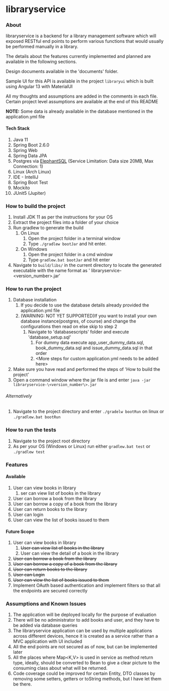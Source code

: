 # libraryservice

### About

libraryservice is a backend for a library management software which will exposed RESTful end points to perform various
functions that would usually be performed manually in a library.

The details about the features currently implemented and planned are available in the following sections.

Design documents available in the 'documents' folder.

Sample UI for this API is available in the project `libraryui` which is built using Angular 13 with MaterialUI

All my thoughts and assumptions are added in the comments in each file. Certain project level assumptions are available
at the end of this README

**NOTE:** Some data is already available in the database mentioned in the application.yml file

#### Tech Stack

1. Java 11
2. Spring Boot 2.6.0
3. Spring Web
4. Spring Data JPA
5. Postgres via [ElephantSQL](https://www.elephantsql.com/) (Service Limitation: Data size 20MB, Max Connection: 1)
6. Linux (Arch Linux)
7. IDE - IntelliJ
8. Spring Boot Test
9. Mockito
10. JUnit5 (Jupiter)


### How to build the project
1. Install JDK 11 as per the instructions for your OS
2. Extract the project files into a folder of your choice
3. Run gradlew to generate the build
   1. On Linux
      1. Open the project folder in a terminal window
      2. Type ```./gradlew bootJar``` and hit enter.
   2. On Windows
      1. Open the project folder in a cmd window
      2. Type ```gradlew.bat bootJar``` and hit enter
4. Navigate to ```build/libs/``` in the current directory to locate the generated executable with the name format as '
   libraryservice-\<version_number\>.jar'

### How to run the project

1. Database installation
   1. If you decide to use the database details already provided the application.yml file
   2. (WARNING: NOT YET SUPPORTED)If you want to install your own database instance(postgres, of course) and change the
      configurations then read on else skip to step 2
      1. Navigate to 'databasescripts' folder and execute 'database_setup.sql'
         1. For dummy data execute app_user_dummy_data.sql, book_dummy_data.sql and issue_dummy_data.sql in that order
         2. \<More steps for custom application.yml needs to be added here\>
2. Make sure you have read and performed the steps of 'How to build the project'
3. Open a command window where the jar file is and enter ```java -jar libraryservice-\<version_number\>.jar```

###### Alternatively

1. Navigate to the project directory and enter `./gradelw bootRun` on linux or `./gradlew.bat bootRun`

### How to run the tests

1. Navigate to the project root directory
2. As per your OS (Windows or Linux) run either ```gradlew.bat test``` or ```./gradlew test```

### Features

#### Available

1. User can view books in library
   1. ser can view list of books in the library
2. User can borrow a book from the library
3. User can borrow a copy of a book from the library
4. User can return books to the library
5. User can login
6. User can view the list of books issued to them

#### Future Scope

1. User can view books in library
   1. ~~User can view list of books in the library~~
   2. User can view the detail of a book in the library
2. ~~User can borrow a book from the library~~
3. ~~User can borrow a copy of a book from the library~~
4. ~~User can return books to the library~~
5. ~~User can Login~~
6. ~~User can view the list of books issued to them~~
7. Implement OAuth based authentication and implement filters so that all the endpoints are secured correctly

### Assumptions and Known Issues

1. The application will be deployed locally for the purpose of evaluation
2. There will be no administrator to add books and user, and they have to be added via database queries
3. The libraryservice application can be used by multiple applications across different devices, hence it is created as
   a service rather than a MVC application with UI included
4. All the end points are not secured as of now, but can be implemented later
5. All the places where Map<K,V> is used in service as method return type, ideally, should be converted to Bean to give
   a clear picture to the consuming class about what will be returned.
6. Code coverage could be improved for certain Entity, DTO classes by removing some setters, getters or toString
   methods, but I have let them be there.
